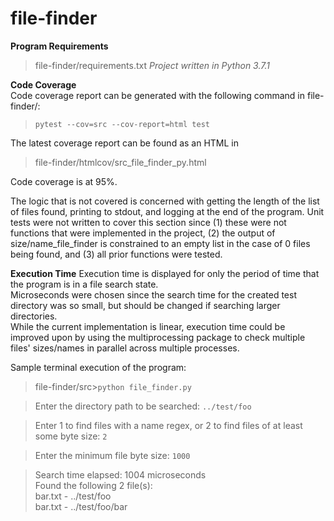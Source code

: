 # file-finder

**Program Requirements**
>file-finder/requirements.txt
*Project written in Python 3.7.1*

**Code Coverage**  
Code coverage report can be generated with the following command in file-finder/:
>`pytest --cov=src --cov-report=html test`

The latest coverage report can be found as an HTML in 
>file-finder/htmlcov/src_file_finder_py.html

Code coverage is at 95%. 

The logic that is not covered is concerned with getting the length of the list of files found, printing to stdout, and logging at the end of the program. Unit tests were not written to cover this section since (1) these were not functions that were implemented in the project, (2) the output of size/name_file_finder is constrained to an empty list in the case of 0 files being found, and (3) all prior functions were tested.

**Execution Time**
Execution time is displayed for only the period of time that the program is in a file search state.   
Microseconds were chosen since the search time for the created test directory was so small, but should be changed if searching larger directories.  
While the current implementation is linear, execution time could be improved upon by using the multiprocessing package to check multiple files' sizes/names in parallel across multiple processes.

Sample terminal execution of the program:
>file-finder/src>`python file_finder.py`  

>Enter the directory path to be searched: `../test/foo`

>Enter 1 to find files with a name regex, or 2 to find files of at least some byte size: `2`

>Enter the minimum file byte size: `1000`

>Search time elapsed: 1004 microseconds  
>Found the following 2 file(s):  
>bar.txt - ../test/foo  
>bar.txt - ../test/foo/bar  

